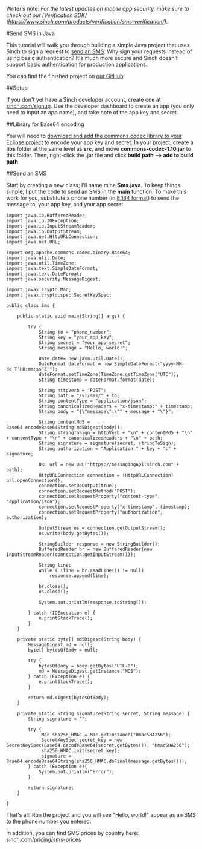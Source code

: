 Writer’s note: *For the latest updates on mobile app security, make sure to check out our [Verification SDK] (https://www.sinch.com/products/verification/sms-verification/).*

#Send SMS in Java

This tutorial will walk you through building a simple Java project that uses Sinch to sign a request to [send an SMS](https://www.sinch.com/products/sms-api/). Why sign your requests instead of using basic authentication? It's much more secure and Sinch doesn't support basic authentication for production applications. 

You can find the finished project on [our GitHub](http://www.github.com/sinch/java-sign-requests)

##Setup

If you don't yet have a Sinch developer account, create one at [sinch.com/signup](https://www.sinch.com/dashboard/#/signup). Use the developer dashboard to create an app (you only need to input an app name), and take note of the app key and secret. 

##Library for Base64 encoding

You will need to [download and add the commons codec library to your Eclipse project](http://commons.apache.org/proper/commons-codec/download_codec.cgi) to encode your app key and secret. In your project, create a **libs** folder at the same level as **src**, and move **commons-codec-1.10.jar** to this folder. Then, right-click the .jar file and click **build path --> add to build path**

##Send an SMS

Start by creating a new class; I'll name mine **Sms.java**. To keep things simple, I put the code to send an SMS in the **main** function. To make this work for you, substitute a phone number (in [E.164 format](http://en.wikipedia.org/wiki/E.164)) to send the message to, your app key, and your app secret. 

	import java.io.BufferedReader;
	import java.io.IOException;
	import java.io.InputStreamReader;
	import java.io.OutputStream;
	import java.net.HttpURLConnection;
	import java.net.URL;
	
	import org.apache.commons.codec.binary.Base64;
	import java.util.Date;
	import java.util.TimeZone;
	import java.text.SimpleDateFormat;
	import java.text.DateFormat;
	import java.security.MessageDigest;
	
	import javax.crypto.Mac;
	import javax.crypto.spec.SecretKeySpec;
	
	public class Sms {
		
		public static void main(String[] args) {
			
			try {
				String to = "phone_number";
				String key = "your_app_key";
				String secret = "your_app_secret";
				String message = "Hello, world!";
				
				Date date= new java.util.Date();
				DateFormat dateFormat = new SimpleDateFormat("yyyy-MM-dd'T'HH:mm:ss'Z'");
				dateFormat.setTimeZone(TimeZone.getTimeZone("UTC"));
				String timestamp = dateFormat.format(date);
				
				String httpVerb = "POST";
				String path = "/v1/sms/" + to;
				String contentType = "application/json";
				String canonicalizedHeaders = "x-timestamp:" + timestamp;			
				String body = "{\"message\":\"" + message + "\"}";
				
				String contentMd5 = Base64.encodeBase64String(md5Digest(body));
				String stringToSign = httpVerb + "\n" + contentMd5 + "\n" + contentType + "\n" + canonicalizedHeaders + "\n" + path;
				String signature = signature(secret, stringToSign);
				String authorization = "Application " + key + ":" + signature;
				
	            URL url = new URL("https://messagingApi.sinch.com" + path);
	            HttpURLConnection connection = (HttpURLConnection) url.openConnection();
	            connection.setDoOutput(true);
	            connection.setRequestMethod("POST");
	            connection.setRequestProperty("content-type", "application/json");
	            connection.setRequestProperty("x-timestamp", timestamp);
	            connection.setRequestProperty("authorization", authorization);
	            
	            OutputStream os = connection.getOutputStream();
	            os.write(body.getBytes());
	            
	            StringBuilder response = new StringBuilder();
	            BufferedReader br = new BufferedReader(new InputStreamReader(connection.getInputStream()));
	            
	            String line;
	            while ( (line = br.readLine()) != null)
	                response.append(line);
	            
	            br.close();
	            os.close();
	            
	            System.out.println(response.toString());
	
	        } catch (IOException e) {
	            e.printStackTrace();
	        }		
		}
		
		private static byte[] md5Digest(String body) {
			MessageDigest md = null;		
			byte[] bytesOfBody = null;
			
			try {
				bytesOfBody = body.getBytes("UTF-8");
				md = MessageDigest.getInstance("MD5");
			} catch (Exception e) {
				e.printStackTrace();
			}
	
			return md.digest(bytesOfBody);
		}
		
		private static String signature(String secret, String message) {		
			String signature = "";
			
			try {			
			     Mac sha256_HMAC = Mac.getInstance("HmacSHA256");
			     SecretKeySpec secret_key = new SecretKeySpec(Base64.decodeBase64(secret.getBytes()), "HmacSHA256");
			     sha256_HMAC.init(secret_key);
			     signature = Base64.encodeBase64String(sha256_HMAC.doFinal(message.getBytes()));
			} catch (Exception e){
				System.out.println("Error");
			}
			
			return signature;
		}
	
	}
	
	
That's all! Run the project and you will see "Hello, world!" appear as an SMS to the phone number you entered. 

In addition, you can find SMS prices by country here: [sinch.com/pricing/sms-prices](https://www.sinch.com/pricing/sms-prices/)
